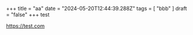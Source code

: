 +++ 
  title = "aa"
  date = "2024-05-20T12:44:39.288Z"
  tags = [ "bbb" ]
  draft = "false"
+++
test
  
https://test.com
